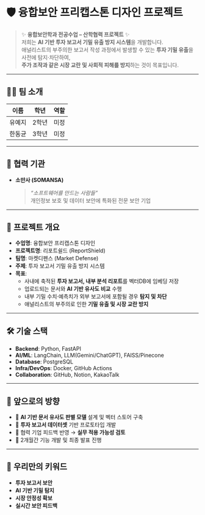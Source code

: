# 🛡️ 융합보안 프리캡스톤 디자인 프로젝트  

> ✨ **융합보안학과 전공수업 – 산학협력 프로젝트** ✨  
> 저희는 **AI 기반 투자 보고서 기밀 유출 방지 시스템**을 개발합니다.  
> 애널리스트의 부주의한 보고서 작성 과정에서 발생할 수 있는 **투자 기밀 유출**을 사전에 탐지·차단하여,  
> **주가 조작과 같은 시장 교란 및 사회적 피해를 방지**하는 것이 목표입니다.  

---

## 👩‍💻 팀 소개
| 이름   | 학년  | 역할             |
|--------|-------|------------------|
| 유예지 | 2학년 | 미정 |
| 한동균 | 3학년 | 미정 |

---

## 🤝 협력 기관
- **소만사 (SOMANSA)**  
  > *“소프트웨어를 만드는 사람들”*  
  개인정보 보호 및 데이터 보안에 특화된 전문 보안 기업  

---

## 🎯 프로젝트 개요
- **수업명**: 융합보안 프리캡스톤 디자인  
- **프로젝트명**: 리포트쉴드 (ReportShield)  
- **팀명**: 마켓디펜스 (Market Defense)  
- **주제**: 투자 보고서 기밀 유출 방지 시스템  
- **목표**:  
  - 사내에 축적된 **투자 보고서, 내부 분석 리포트**를 벡터DB에 임베딩 저장  
  - 업로드되는 문서와 **AI 기반 유사도 비교** 수행  
  - 내부 기밀 수치·예측치가 외부 보고서에 포함될 경우 **탐지 및 차단**  
  - 애널리스트의 부주의로 인한 **기밀 유출 및 시장 교란 방지**  

---

## 🛠️ 기술 스택
- **Backend**: Python, FastAPI  
- **AI/ML**: LangChain, LLM(Gemini/ChatGPT), FAISS/Pinecone  
- **Database**: PostgreSQL  
- **Infra/DevOps**: Docker, GitHub Actions  
- **Collaboration**: GitHub, Notion, KakaoTalk  

---

## 🌱 앞으로의 방향
- 📌 **AI 기반 문서 유사도 판별 모델** 설계 및 벡터 스토어 구축  
- 📌 **투자 보고서 데이터셋** 기반 프로토타입 개발  
- 📌 협력 기업 피드백 반영 → **실무 적용 가능성 검토**  
- 📌 2개월간 기능 개발 및 최종 발표 진행  

---

## 🐣 우리만의 키워드
- **투자 보고서 보안**  
- **AI 기반 기밀 탐지**  
- **시장 안정성 확보**  
- **실시간 보안 피드백**  
